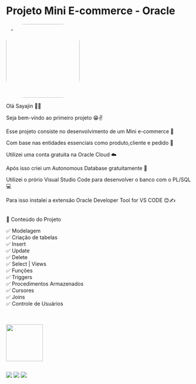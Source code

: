# Projeto Mini E-commerce - Oracle

<img width="200" height="200" align="center" style="border-radius:50px;" src="https://media1.tenor.com/images/9b790346428732ac43343d1a72d3d0bc/tenor.gif?itemid=12582418" />

Olá Sayajin 👊💥

Seja bem-vindo ao primeiro projeto 😁✌️

Esse projeto consiste no desenvolvimento de um Mini e-commerce 🛒

Com base nas entidades essenciais como produto,cliente e pedido 🎯

Utilizei uma conta gratuita na Oracle Cloud ☁️

Após isso criei um Autonomous Database gratuitamente 🤖

Utilizei o prório Visual Studio Code para desenvolver o banco com o PL/SQL 💻

Para isso instalei a extensão Oracle Developer Tool for VS CODE 😊✍️

##

📄 Conteúdo do Projeto

✅ Modelagem <br>
✅ Criação de tabelas<br>
✅ Insert<br>
✅ Update<br>
✅ Delete<br>
✅ Select | Views<br>
✅ Funções<br>
✅ Triggers<br>
✅ Procedimentos Armazenados<br>
✅ Cursores<br>
✅ Joins<br>
✅ Controle de Usuários<br>



##

<div style="display: inline_block"><br>
  <img width="100" height="100" align="center" src="https://cdn.jsdelivr.net/gh/devicons/devicon/icons/oracle/oracle-original.svg" />  
</div>

  ##
 
<div> 
  <a href="https://www.youtube.com/channel/UC6aR2nPTkD6GECmEjQBEWtQ" target="_blank"><img src="https://img.shields.io/badge/YouTube-FF0000?style=for-the-badge&logo=youtube&logoColor=white" target="_blank"></a>
  <a href = "mailto:sayajinsql@outlook.com"><img src="https://img.shields.io/badge/Microsoft_Outlook-0078D4?style=for-the-badge&logo=microsoft-outlook&logoColor=white" target="_blank"></a>
  <a href="https://www.linkedin.com/in/jvnogueiraa" target="_blank"><img src="https://img.shields.io/badge/-LinkedIn-%230077B5?style=for-the-badge&logo=linkedin&logoColor=white" target="_blank"></a> 

 
</div>
